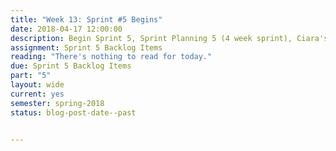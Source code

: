 ```yaml
---
title: "Week 13: Sprint #5 Begins"
date: 2018-04-17 12:00:00
description: Begin Sprint 5, Sprint Planning 5 (4 week sprint), Ciara's book report on Responsible Responsive Design, Discuss finals week
assignment: Sprint 5 Backlog Items
reading: "There's nothing to read for today."
due: Sprint 5 Backlog Items
part: "5"
layout: wide
current: yes
semester: spring-2018
status: blog-post-date--past


---
```


